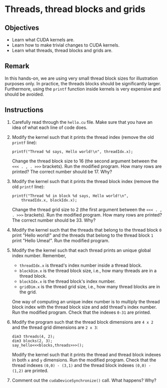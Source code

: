 # Threads, thread blocks and grids

## Objectives

 - Learn what CUDA kernels are.
 - Learn how to make trivial changes to CUDA kernels.
 - Learn what threads, thread blocks and grids are.

## Remark

In this hands-on, we are using very small thread block sizes for illustration
purposes only. In practice, the threads blocks should be significantly larger.
Furthermore, using the `printf` function inside kernels is very expensive and
should be avoided.

## Instructions

 1. Carefully read through the `hello.cu` file. Make sure that you have an idea
    of what each line of code does.

 2. Modify the kernel such that it prints the thread index (remove the old
    `printf` line):
 
    ```
    printf("Thread %d says, Hello world!\n", threadIdx.x);
    ```
    
    Change the thread block size to 16 (the second argument between the
    `<<< . , . >>>` brackets). Run the modified program. How many rows are
    printed? The correct number should be 17. Why?

 3. Modify the kernel such that it prints the thread block index (remove the old
    `printf` line):
 
    ```
    printf("Thread %d in block %d says, Hello world!\n",
        threadIdx.x, blockIdx.x);
    ```
 
    Change the thread grid size to 2 (the first argument between the
    `<<< . , . >>>` brackets). Run the modified program. How many rows are
    printed? The correct number should be 33. Why?

 4. Modify the kernel such that the threads that belong to the thread block `0`
    print "Hello world!" and the threads that belong to the thread block `1`
    print "Hello Umea!". Run the modified program.

 5. Modify the the kernel such that each thread prints an unique global index
    number. Remember,
     - `threadIdx.x` is thread's index number inside a thread block.
     - `blockDim.x` is the thread block size, i.e., how many threads are in a
       thread block.
     - `blockIdx.x` is the thread block's index number.
     - `gridDim.x` is the thread grid size, i.e., how many thread blocks are in
       the grid.
    
    One way of computing an unique index number is to multiply the thread block
    index with the thread block size and add thread's index number. Run the
    modified program. Check that the indexes `0-31` are printed.

 6. Modify the program such that the thread block dimensions are `4 x 2` and 
    the thread grid dimensions are `2 x 3`:
 
    ```
    dim3 threads(4, 2);
    dim3 blocks(2, 3);
    say_hello<<<blocks,threads>>>();
    ```
    
    Modify the kernel such that it prints the thread and thread block indexes
    in both `x` and `y` dimensions. Run the modified program. Check that the
    thread indexes `(0,0) - (3,1)` and the thread block indexes `(0,0) - (1,2)`
    are printed.
    
 7. Comment out the `cudaDeviceSynchronize()` call. What happens? Why?
 
